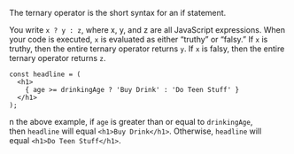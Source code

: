 The ternary operator is the short syntax for an if statement. 

You write `x ? y : z`, where x, y, and z are all JavaScript expressions. When your code is executed, `x` is evaluated as either “truthy” or “falsy.” If `x` is truthy, then the entire ternary operator returns `y`. If `x` is falsy, then the entire ternary operator returns `z`.

``` JSX
const headline = (  
  <h1>  
    { age >= drinkingAge ? 'Buy Drink' : 'Do Teen Stuff' }  
  </h1>  
);
```

n the above example, if `age` is greater than or equal to `drinkingAge`, then `headline` will equal `<h1>Buy Drink</h1>`. Otherwise, `headline` will equal `<h1>Do Teen Stuff</h1>`.